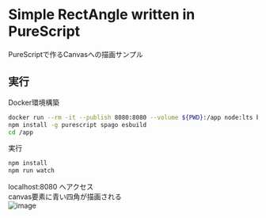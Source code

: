 Simple RectAngle written in PureScript
=====


PureScriptで作るCanvasへの描画サンプル  


実行
-----

Docker環境構築  
```sh
docker run --rm -it --publish 8080:8080 --volume ${PWD}:/app node:lts bash
npm install -g purescript spago esbuild
cd /app
```

実行  
```sh
npm install
npm run watch
```

localhost:8080 へアクセス  
canvas要素に青い四角が描画される  
![image](https://github.com/aofusa/simple-rectangle-purs/assets/18138131/6d5f03ce-73b5-432f-92cd-52097bb12e59)


